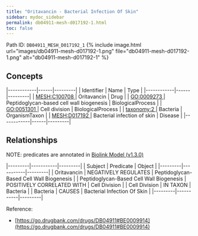 ```yaml
---
title: "Oritavancin - Bacterial Infection Of Skin"
sidebar: mydoc_sidebar
permalink: db04911-mesh-d017192-1.html
toc: false 
---
```



Path ID: `DB04911_MESH_D017192_1`
{% include image.html url="images/db04911-mesh-d017192-1.png" file="db04911-mesh-d017192-1.png" alt="db04911-mesh-d017192-1" %}

## Concepts

|------------|------|---------|
| Identifier | Name | Type    |
|------------|------|---------|
| <a href="https://identifiers.org/MESH:C100708">MESH:C100708 </a> | Oritavancin | Drug |
| <a href="https://identifiers.org/GO:0009273">GO:0009273 </a> | Peptidoglycan-based cell wall biogenesis | BiologicalProcess |
| <a href="https://identifiers.org/GO:0051301">GO:0051301 </a> | Cell division | BiologicalProcess |
| <a href="https://identifiers.org/taxonomy:2">taxonomy:2 </a> | Bacteria | OrganismTaxon |
| <a href="https://identifiers.org/MESH:D017192">MESH:D017192 </a> | Bacterial infection of skin | Disease |
|------------|------|---------|

## Relationships


NOTE: predicates are annotated in <a href="https://github.com/biolink/biolink-model/releases/tag/v1.3.0">Biolink Model (v1.3.0)</a>

|---------|-----------|---------|
| Subject | Predicate | Object  |
|---------|-----------|---------|
| Oritavancin | NEGATIVELY REGULATES | Peptidoglycan-Based Cell Wall Biogenesis |
| Peptidoglycan-Based Cell Wall Biogenesis | POSITIVELY CORRELATED WITH | Cell Division |
| Cell Division | IN TAXON | Bacteria |
| Bacteria | CAUSES | Bacterial Infection Of Skin |
|---------|-----------|---------|

Reference: 
  - [https://go.drugbank.com/drugs/DB04911#BE0009914](https://go.drugbank.com/drugs/DB04911#BE0009914)
